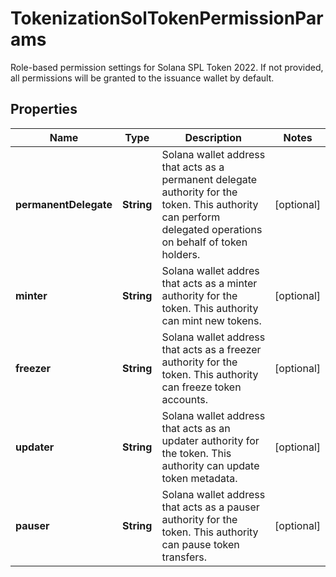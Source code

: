 

# TokenizationSolTokenPermissionParams

Role-based permission settings for Solana SPL Token 2022. If not provided, all permissions will be granted to the issuance wallet by default.

## Properties

| Name | Type | Description | Notes |
|------------ | ------------- | ------------- | -------------|
|**permanentDelegate** | **String** | Solana wallet address that acts as a permanent delegate authority for the token. This authority can perform delegated operations on behalf of token holders. |  [optional] |
|**minter** | **String** | Solana wallet addres that acts as a minter authority for the token. This authority can mint new tokens. |  [optional] |
|**freezer** | **String** | Solana wallet address that acts as a freezer authority for the token. This authority can freeze token accounts. |  [optional] |
|**updater** | **String** | Solana wallet address that acts as an updater authority for the token. This authority can update token metadata. |  [optional] |
|**pauser** | **String** | Solana wallet address that acts as a pauser authority for the token. This authority can pause token transfers. |  [optional] |



